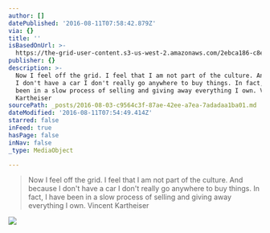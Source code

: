 ```yaml
---
author: []
datePublished: '2016-08-11T07:58:42.879Z'
via: {}
title: ''
isBasedOnUrl: >-
  https://the-grid-user-content.s3-us-west-2.amazonaws.com/2ebca186-c8e1-4a62-83ea-a8a8825d8075.jpg
publisher: {}
description: >-
  Now I feel off the grid. I feel that I am not part of the culture. And because
  I don't have a car I don't really go anywhere to buy things. In fact, I have
  been in a slow process of selling and giving away everything I own. Vincent
  Kartheiser
sourcePath: _posts/2016-08-03-c9564c3f-87ae-42ee-a7ea-7adadaa1ba01.md
dateModified: '2016-08-11T07:54:49.414Z'
starred: false
inFeed: true
hasPage: false
inNav: false
_type: MediaObject

---
```

> Now I feel off the grid. I feel that I am not part of the culture. And because I don't have a car I don't really go anywhere to buy things. In fact, I have been in a slow process of selling and giving away everything I own. Vincent Kartheiser

![](https://the-grid-user-content.s3-us-west-2.amazonaws.com/2ebca186-c8e1-4a62-83ea-a8a8825d8075.jpg)
